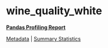 # wine_quality_white

[**Pandas Profiling Report**](https://epistasislab.github.io/penn-ml-benchmarks/profile/wine_quality_white.html)

[Metadata](metadata.yaml) | [Summary Statistics](summary_stats.tsv)
